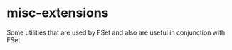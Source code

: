 misc-extensions
===============

Some utilities that are used by FSet and also are useful in conjunction with FSet.
